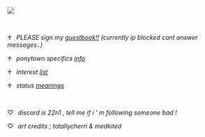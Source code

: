 ![](https://files.catbox.moe/3r8w9u.png)

⠀

♰⠀*PLEASE sign my [guestbook!!](https://2201.123guestbook.com) (currently ip blocked cant answer messages..)*

♰⠀*ponytown specifics [info](https://rentry.co/macaroninbeer)*

♰⠀*interest* [*list*](https://rentry.co/zappyflakes/)

♰⠀*status* [*meanings*](https://rentry.co/realimportant/)

⠀

♡⠀*discord is 22n1 , tell me if i ' m following someone bad !*

♡⠀*art credits ; totallycherri & medkited*
